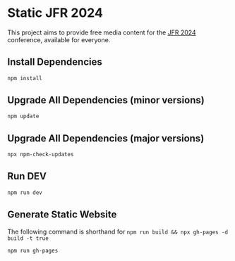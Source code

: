 # Static JFR 2024

This project aims to provide free media content for the [JFR 2024](https://www.jfr.plus/jfr-2024/programme-2024) conference, available for everyone.

## Install Dependencies

```bash
npm install
```

## Upgrade All Dependencies (minor versions)

```bash
npm update
```
## Upgrade All Dependencies (major versions)

```bash
npx npm-check-updates
```

## Run DEV

```bash
npm run dev
```

## Generate Static Website

The following command is shorthand for `npm run build && npx gh-pages -d build -t true`

```bash
npm run gh-pages
```